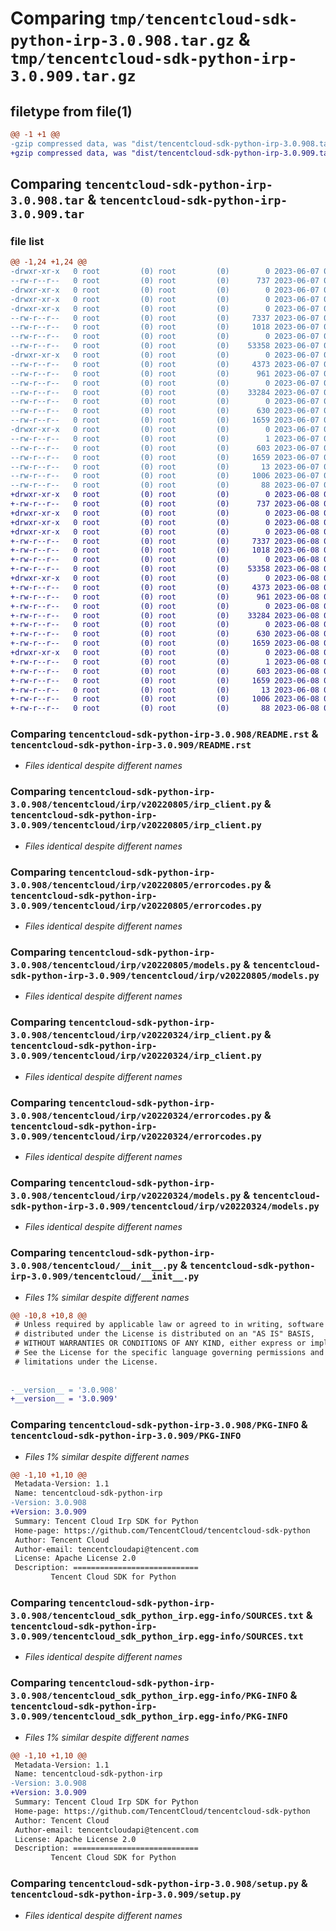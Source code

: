 # Comparing `tmp/tencentcloud-sdk-python-irp-3.0.908.tar.gz` & `tmp/tencentcloud-sdk-python-irp-3.0.909.tar.gz`

## filetype from file(1)

```diff
@@ -1 +1 @@
-gzip compressed data, was "dist/tencentcloud-sdk-python-irp-3.0.908.tar", last modified: Wed Jun  7 00:27:07 2023, max compression
+gzip compressed data, was "dist/tencentcloud-sdk-python-irp-3.0.909.tar", last modified: Thu Jun  8 00:27:50 2023, max compression
```

## Comparing `tencentcloud-sdk-python-irp-3.0.908.tar` & `tencentcloud-sdk-python-irp-3.0.909.tar`

### file list

```diff
@@ -1,24 +1,24 @@
-drwxr-xr-x   0 root         (0) root         (0)        0 2023-06-07 00:27:07.000000 tencentcloud-sdk-python-irp-3.0.908/
--rw-r--r--   0 root         (0) root         (0)      737 2023-06-07 00:27:07.000000 tencentcloud-sdk-python-irp-3.0.908/README.rst
-drwxr-xr-x   0 root         (0) root         (0)        0 2023-06-07 00:27:07.000000 tencentcloud-sdk-python-irp-3.0.908/tencentcloud/
-drwxr-xr-x   0 root         (0) root         (0)        0 2023-06-07 00:27:07.000000 tencentcloud-sdk-python-irp-3.0.908/tencentcloud/irp/
-drwxr-xr-x   0 root         (0) root         (0)        0 2023-06-07 00:27:07.000000 tencentcloud-sdk-python-irp-3.0.908/tencentcloud/irp/v20220805/
--rw-r--r--   0 root         (0) root         (0)     7337 2023-06-07 00:27:07.000000 tencentcloud-sdk-python-irp-3.0.908/tencentcloud/irp/v20220805/irp_client.py
--rw-r--r--   0 root         (0) root         (0)     1018 2023-06-07 00:27:07.000000 tencentcloud-sdk-python-irp-3.0.908/tencentcloud/irp/v20220805/errorcodes.py
--rw-r--r--   0 root         (0) root         (0)        0 2023-06-07 00:27:07.000000 tencentcloud-sdk-python-irp-3.0.908/tencentcloud/irp/v20220805/__init__.py
--rw-r--r--   0 root         (0) root         (0)    53358 2023-06-07 00:27:07.000000 tencentcloud-sdk-python-irp-3.0.908/tencentcloud/irp/v20220805/models.py
-drwxr-xr-x   0 root         (0) root         (0)        0 2023-06-07 00:27:07.000000 tencentcloud-sdk-python-irp-3.0.908/tencentcloud/irp/v20220324/
--rw-r--r--   0 root         (0) root         (0)     4373 2023-06-07 00:27:07.000000 tencentcloud-sdk-python-irp-3.0.908/tencentcloud/irp/v20220324/irp_client.py
--rw-r--r--   0 root         (0) root         (0)      961 2023-06-07 00:27:07.000000 tencentcloud-sdk-python-irp-3.0.908/tencentcloud/irp/v20220324/errorcodes.py
--rw-r--r--   0 root         (0) root         (0)        0 2023-06-07 00:27:07.000000 tencentcloud-sdk-python-irp-3.0.908/tencentcloud/irp/v20220324/__init__.py
--rw-r--r--   0 root         (0) root         (0)    33284 2023-06-07 00:27:07.000000 tencentcloud-sdk-python-irp-3.0.908/tencentcloud/irp/v20220324/models.py
--rw-r--r--   0 root         (0) root         (0)        0 2023-06-07 00:27:07.000000 tencentcloud-sdk-python-irp-3.0.908/tencentcloud/irp/__init__.py
--rw-r--r--   0 root         (0) root         (0)      630 2023-06-07 00:27:07.000000 tencentcloud-sdk-python-irp-3.0.908/tencentcloud/__init__.py
--rw-r--r--   0 root         (0) root         (0)     1659 2023-06-07 00:27:07.000000 tencentcloud-sdk-python-irp-3.0.908/PKG-INFO
-drwxr-xr-x   0 root         (0) root         (0)        0 2023-06-07 00:27:07.000000 tencentcloud-sdk-python-irp-3.0.908/tencentcloud_sdk_python_irp.egg-info/
--rw-r--r--   0 root         (0) root         (0)        1 2023-06-07 00:27:07.000000 tencentcloud-sdk-python-irp-3.0.908/tencentcloud_sdk_python_irp.egg-info/dependency_links.txt
--rw-r--r--   0 root         (0) root         (0)      603 2023-06-07 00:27:07.000000 tencentcloud-sdk-python-irp-3.0.908/tencentcloud_sdk_python_irp.egg-info/SOURCES.txt
--rw-r--r--   0 root         (0) root         (0)     1659 2023-06-07 00:27:07.000000 tencentcloud-sdk-python-irp-3.0.908/tencentcloud_sdk_python_irp.egg-info/PKG-INFO
--rw-r--r--   0 root         (0) root         (0)       13 2023-06-07 00:27:07.000000 tencentcloud-sdk-python-irp-3.0.908/tencentcloud_sdk_python_irp.egg-info/top_level.txt
--rw-r--r--   0 root         (0) root         (0)     1006 2023-06-07 00:27:07.000000 tencentcloud-sdk-python-irp-3.0.908/setup.py
--rw-r--r--   0 root         (0) root         (0)       88 2023-06-07 00:27:07.000000 tencentcloud-sdk-python-irp-3.0.908/setup.cfg
+drwxr-xr-x   0 root         (0) root         (0)        0 2023-06-08 00:27:50.000000 tencentcloud-sdk-python-irp-3.0.909/
+-rw-r--r--   0 root         (0) root         (0)      737 2023-06-08 00:27:50.000000 tencentcloud-sdk-python-irp-3.0.909/README.rst
+drwxr-xr-x   0 root         (0) root         (0)        0 2023-06-08 00:27:50.000000 tencentcloud-sdk-python-irp-3.0.909/tencentcloud/
+drwxr-xr-x   0 root         (0) root         (0)        0 2023-06-08 00:27:50.000000 tencentcloud-sdk-python-irp-3.0.909/tencentcloud/irp/
+drwxr-xr-x   0 root         (0) root         (0)        0 2023-06-08 00:27:50.000000 tencentcloud-sdk-python-irp-3.0.909/tencentcloud/irp/v20220805/
+-rw-r--r--   0 root         (0) root         (0)     7337 2023-06-08 00:27:50.000000 tencentcloud-sdk-python-irp-3.0.909/tencentcloud/irp/v20220805/irp_client.py
+-rw-r--r--   0 root         (0) root         (0)     1018 2023-06-08 00:27:50.000000 tencentcloud-sdk-python-irp-3.0.909/tencentcloud/irp/v20220805/errorcodes.py
+-rw-r--r--   0 root         (0) root         (0)        0 2023-06-08 00:27:50.000000 tencentcloud-sdk-python-irp-3.0.909/tencentcloud/irp/v20220805/__init__.py
+-rw-r--r--   0 root         (0) root         (0)    53358 2023-06-08 00:27:50.000000 tencentcloud-sdk-python-irp-3.0.909/tencentcloud/irp/v20220805/models.py
+drwxr-xr-x   0 root         (0) root         (0)        0 2023-06-08 00:27:50.000000 tencentcloud-sdk-python-irp-3.0.909/tencentcloud/irp/v20220324/
+-rw-r--r--   0 root         (0) root         (0)     4373 2023-06-08 00:27:50.000000 tencentcloud-sdk-python-irp-3.0.909/tencentcloud/irp/v20220324/irp_client.py
+-rw-r--r--   0 root         (0) root         (0)      961 2023-06-08 00:27:50.000000 tencentcloud-sdk-python-irp-3.0.909/tencentcloud/irp/v20220324/errorcodes.py
+-rw-r--r--   0 root         (0) root         (0)        0 2023-06-08 00:27:50.000000 tencentcloud-sdk-python-irp-3.0.909/tencentcloud/irp/v20220324/__init__.py
+-rw-r--r--   0 root         (0) root         (0)    33284 2023-06-08 00:27:50.000000 tencentcloud-sdk-python-irp-3.0.909/tencentcloud/irp/v20220324/models.py
+-rw-r--r--   0 root         (0) root         (0)        0 2023-06-08 00:27:50.000000 tencentcloud-sdk-python-irp-3.0.909/tencentcloud/irp/__init__.py
+-rw-r--r--   0 root         (0) root         (0)      630 2023-06-08 00:27:50.000000 tencentcloud-sdk-python-irp-3.0.909/tencentcloud/__init__.py
+-rw-r--r--   0 root         (0) root         (0)     1659 2023-06-08 00:27:50.000000 tencentcloud-sdk-python-irp-3.0.909/PKG-INFO
+drwxr-xr-x   0 root         (0) root         (0)        0 2023-06-08 00:27:50.000000 tencentcloud-sdk-python-irp-3.0.909/tencentcloud_sdk_python_irp.egg-info/
+-rw-r--r--   0 root         (0) root         (0)        1 2023-06-08 00:27:50.000000 tencentcloud-sdk-python-irp-3.0.909/tencentcloud_sdk_python_irp.egg-info/dependency_links.txt
+-rw-r--r--   0 root         (0) root         (0)      603 2023-06-08 00:27:50.000000 tencentcloud-sdk-python-irp-3.0.909/tencentcloud_sdk_python_irp.egg-info/SOURCES.txt
+-rw-r--r--   0 root         (0) root         (0)     1659 2023-06-08 00:27:50.000000 tencentcloud-sdk-python-irp-3.0.909/tencentcloud_sdk_python_irp.egg-info/PKG-INFO
+-rw-r--r--   0 root         (0) root         (0)       13 2023-06-08 00:27:50.000000 tencentcloud-sdk-python-irp-3.0.909/tencentcloud_sdk_python_irp.egg-info/top_level.txt
+-rw-r--r--   0 root         (0) root         (0)     1006 2023-06-08 00:27:50.000000 tencentcloud-sdk-python-irp-3.0.909/setup.py
+-rw-r--r--   0 root         (0) root         (0)       88 2023-06-08 00:27:50.000000 tencentcloud-sdk-python-irp-3.0.909/setup.cfg
```

### Comparing `tencentcloud-sdk-python-irp-3.0.908/README.rst` & `tencentcloud-sdk-python-irp-3.0.909/README.rst`

 * *Files identical despite different names*

### Comparing `tencentcloud-sdk-python-irp-3.0.908/tencentcloud/irp/v20220805/irp_client.py` & `tencentcloud-sdk-python-irp-3.0.909/tencentcloud/irp/v20220805/irp_client.py`

 * *Files identical despite different names*

### Comparing `tencentcloud-sdk-python-irp-3.0.908/tencentcloud/irp/v20220805/errorcodes.py` & `tencentcloud-sdk-python-irp-3.0.909/tencentcloud/irp/v20220805/errorcodes.py`

 * *Files identical despite different names*

### Comparing `tencentcloud-sdk-python-irp-3.0.908/tencentcloud/irp/v20220805/models.py` & `tencentcloud-sdk-python-irp-3.0.909/tencentcloud/irp/v20220805/models.py`

 * *Files identical despite different names*

### Comparing `tencentcloud-sdk-python-irp-3.0.908/tencentcloud/irp/v20220324/irp_client.py` & `tencentcloud-sdk-python-irp-3.0.909/tencentcloud/irp/v20220324/irp_client.py`

 * *Files identical despite different names*

### Comparing `tencentcloud-sdk-python-irp-3.0.908/tencentcloud/irp/v20220324/errorcodes.py` & `tencentcloud-sdk-python-irp-3.0.909/tencentcloud/irp/v20220324/errorcodes.py`

 * *Files identical despite different names*

### Comparing `tencentcloud-sdk-python-irp-3.0.908/tencentcloud/irp/v20220324/models.py` & `tencentcloud-sdk-python-irp-3.0.909/tencentcloud/irp/v20220324/models.py`

 * *Files identical despite different names*

### Comparing `tencentcloud-sdk-python-irp-3.0.908/tencentcloud/__init__.py` & `tencentcloud-sdk-python-irp-3.0.909/tencentcloud/__init__.py`

 * *Files 1% similar despite different names*

```diff
@@ -10,8 +10,8 @@
 # Unless required by applicable law or agreed to in writing, software
 # distributed under the License is distributed on an "AS IS" BASIS,
 # WITHOUT WARRANTIES OR CONDITIONS OF ANY KIND, either express or implied.
 # See the License for the specific language governing permissions and
 # limitations under the License.
 
 
-__version__ = '3.0.908'
+__version__ = '3.0.909'
```

### Comparing `tencentcloud-sdk-python-irp-3.0.908/PKG-INFO` & `tencentcloud-sdk-python-irp-3.0.909/PKG-INFO`

 * *Files 1% similar despite different names*

```diff
@@ -1,10 +1,10 @@
 Metadata-Version: 1.1
 Name: tencentcloud-sdk-python-irp
-Version: 3.0.908
+Version: 3.0.909
 Summary: Tencent Cloud Irp SDK for Python
 Home-page: https://github.com/TencentCloud/tencentcloud-sdk-python
 Author: Tencent Cloud
 Author-email: tencentcloudapi@tencent.com
 License: Apache License 2.0
 Description: ============================
         Tencent Cloud SDK for Python
```

### Comparing `tencentcloud-sdk-python-irp-3.0.908/tencentcloud_sdk_python_irp.egg-info/SOURCES.txt` & `tencentcloud-sdk-python-irp-3.0.909/tencentcloud_sdk_python_irp.egg-info/SOURCES.txt`

 * *Files identical despite different names*

### Comparing `tencentcloud-sdk-python-irp-3.0.908/tencentcloud_sdk_python_irp.egg-info/PKG-INFO` & `tencentcloud-sdk-python-irp-3.0.909/tencentcloud_sdk_python_irp.egg-info/PKG-INFO`

 * *Files 1% similar despite different names*

```diff
@@ -1,10 +1,10 @@
 Metadata-Version: 1.1
 Name: tencentcloud-sdk-python-irp
-Version: 3.0.908
+Version: 3.0.909
 Summary: Tencent Cloud Irp SDK for Python
 Home-page: https://github.com/TencentCloud/tencentcloud-sdk-python
 Author: Tencent Cloud
 Author-email: tencentcloudapi@tencent.com
 License: Apache License 2.0
 Description: ============================
         Tencent Cloud SDK for Python
```

### Comparing `tencentcloud-sdk-python-irp-3.0.908/setup.py` & `tencentcloud-sdk-python-irp-3.0.909/setup.py`

 * *Files identical despite different names*

